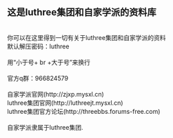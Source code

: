 这是luthree集团和自家学派的资料库
-
<br>
你可以在这里得到一切有关于luthree集团和自家学派的资料
<br>
默认解压密码：luthree
<br>
<br>
用“小于号+ br +大于号”来换行
<br>
<br>
官方q群：966824579
<br>
<br>
自家学派官网(http://zjxp.mysxl.cn)
<br>
luthree集团官网(http://luthreejt.mysxl.cn)
<br>
luthree集团官方论坛(http://threebbs.forums-free.com)
<br>
<br>
自家学派隶属于luthree集团.
